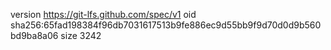 version https://git-lfs.github.com/spec/v1
oid sha256:65fad198384f96db7031617513b9fe886ec9d55bb9f9d70d0d9b560bd9ba8a06
size 3242
